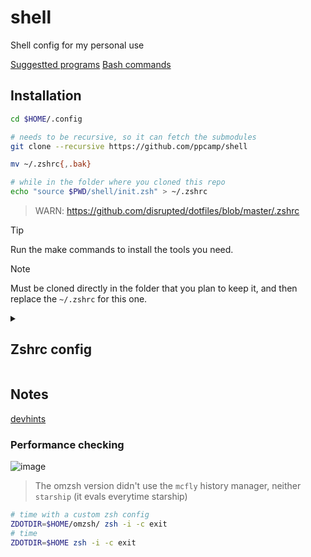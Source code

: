 # shell
Shell config for my personal use

[Suggestted programs](https://gist.github.com/ppcamp/91dd1fc9ae5f3c78026617720e26795e)
[Bash commands](https://gist.github.com/ppcamp/14f3f5cdc71e66d955e21043ec5d27b7)

## Installation

```sh
cd $HOME/.config

# needs to be recursive, so it can fetch the submodules
git clone --recursive https://github.com/ppcamp/shell

mv ~/.zshrc{,.bak}

# while in the folder where you cloned this repo
echo "source $PWD/shell/init.zsh" > ~/.zshrc
```

> WARN: https://github.com/disrupted/dotfiles/blob/master/.zshrc



> [!TIP]
> Run the make commands to install the tools you need.

> [!NOTE]
>
> Must be cloned directly in the folder that you plan to keep it, and then
> replace the `~/.zshrc` for this one.

<details><summary><h2>Zshrc config</h2></summary>

Put this at the end of `$HOME/.zshrc` to load the rest of the config
See `internal/utils/loaders:add_path_if_exec` for more details.

> Check it out the `make configure-paths` command.

```sh
############################## Go
#$ go env GOPATH | xcp
export PATH="$PATH:$HOME/.asdf/installs/golang/1.24.0/packages/bin"
############################## Rust crates
#$ rustc --print sysroot | xargs -I{} realpath "{}/../../bin" | xcp
export CARGO_FOLDER="$HOME/.asdf/installs/rust/1.85.0/bin"
export PATH="$PATH:$CARGO_FOLDER"
############################## node
#$ npm config get prefix | xcp
export PATH="$PATH:$HOME/.asdf/installs/nodejs/lts"
############################## python env
source "$HOME/.cache/venv/bin/activate"
```

Example of `$HOME/.zshrc`:

```sh
# load zen config
source $HOME/.config/shell/init.zsh


############################## Go
#$ go env GOPATH | xcp
export PATH="$PATH:/home/asapcard-note-h1y/go"
############################## Rust crates
#$ rustc --print sysroot | xargs -I{} realpath "{}/../../bin" | xcp
# export CARGO_FOLDER=""
# export PATH="$PATH:$CARGO_FOLDER"
############################## node
#$ npm config get prefix | xcp
export PATH="$PATH:/home/asapcard-note-h1y/.asdf/installs/nodejs/20.18.3"


############################# SSH Agent plugin config
zstyle :zen:plugins:ssh-agent agent-forwarding yes
zstyle :zen:plugins:ssh-agent lifetime 1h
zstyle :zen:plugins:ssh-agent identities ~/.ssh/{bitbucket_,sftp_*}
zstyle :zen:plugins:ssh-agent quiet yes

zinit ice wait"0a" lucid
zinit light $HOME/.config/shell/plugins/ssh-agent
```

</details>

## Notes

[devhints]

### Performance checking

![image](https://github.com/user-attachments/assets/47572735-5adf-442f-b96f-5363b7f6d51c)


> The omzsh version didn't use the `mcfly` history manager, neither `starship` (it evals everytime starship)

```sh
# time with a custom zsh config
ZDOTDIR=$HOME/omzsh/ zsh -i -c exit
# time
ZDOTDIR=$HOME zsh -i -c exit
```

<!-- # Fetch latest version from GitHub API -->
<!-- # LATEST_VERSION=$(curl -s https://api.github.com/repos/junegunn/fzf/releases/latest | grep tag_name | cut -d '"' -f 4) -->

[devhints]: https://devhints.io/

